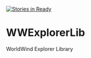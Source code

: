 [![Stories in Ready](https://badge.waffle.io/WorldWindEarth/WWExplorerLib.png?label=ready&title=Ready)](https://waffle.io/WorldWindEarth/WWExplorerLib?utm_source=badge)
# WWExplorerLib
WorldWind Explorer Library
